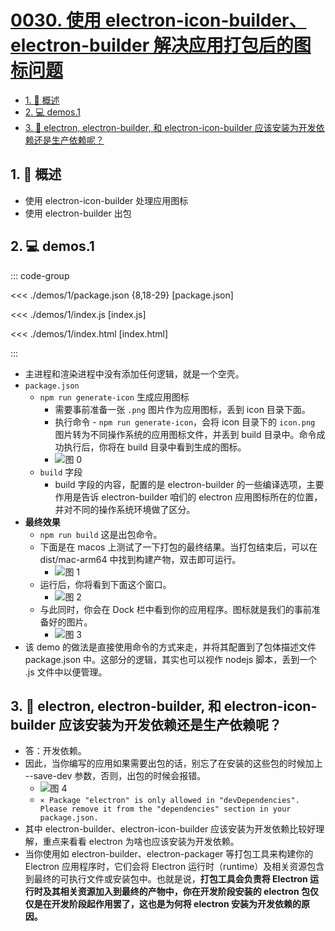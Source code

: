 # [0030. 使用 electron-icon-builder、electron-builder 解决应用打包后的图标问题](https://github.com/Tdahuyou/TNotes.electron/tree/main/notes/0030.%20%E4%BD%BF%E7%94%A8%20electron-icon-builder%E3%80%81electron-builder%20%E8%A7%A3%E5%86%B3%E5%BA%94%E7%94%A8%E6%89%93%E5%8C%85%E5%90%8E%E7%9A%84%E5%9B%BE%E6%A0%87%E9%97%AE%E9%A2%98)

<!-- region:toc -->

- [1. 📝 概述](#1--概述)
- [2. 💻 demos.1](#2--demos1)
- [3. 🤔 electron, electron-builder, 和 electron-icon-builder 应该安装为开发依赖还是生产依赖呢？](#3--electron-electron-builder-和-electron-icon-builder-应该安装为开发依赖还是生产依赖呢)

<!-- endregion:toc -->

## 1. 📝 概述

- 使用 electron-icon-builder 处理应用图标
- 使用 electron-builder 出包

## 2. 💻 demos.1

::: code-group

<<< ./demos/1/package.json {8,18-29} [package.json]

<<< ./demos/1/index.js [index.js]

<<< ./demos/1/index.html [index.html]

:::

- 主进程和渲染进程中没有添加任何逻辑，就是一个空壳。
- `package.json`
  - `npm run generate-icon` 生成应用图标
    - 需要事前准备一张 `.png` 图片作为应用图标，丢到 icon 目录下面。
    - 执行命令 - `npm run generate-icon`，会将 icon 目录下的 `icon.png` 图片转为不同操作系统的应用图标文件，并丢到 build 目录中。命令成功执行后，你将在 build 目录中看到生成的图标。
    - ![图 0](https://cdn.jsdelivr.net/gh/Tdahuyou/imgs@main/2025-06-08-22-07-03.png)
  - `build` 字段
    - build 字段的内容，配置的是 electron-builder 的一些编译选项，主要作用是告诉 electron-builder 咱们的 electron 应用图标所在的位置，并对不同的操作系统环境做了区分。
- **最终效果**
  - `npm run build` 这是出包命令。
  - 下面是在 macos 上测试了一下打包的最终结果。当打包结束后，可以在 dist/mac-arm64 中找到构建产物，双击即可运行。
    - ![图 1](https://cdn.jsdelivr.net/gh/Tdahuyou/imgs@main/2025-06-08-22-12-09.png)
  - 运行后，你将看到下面这个窗口。
    - ![图 2](https://cdn.jsdelivr.net/gh/Tdahuyou/imgs@main/2025-06-08-22-12-20.png)
  - 与此同时，你会在 Dock 栏中看到你的应用程序。图标就是我们的事前准备好的图片。
    - ![图 3](https://cdn.jsdelivr.net/gh/Tdahuyou/imgs@main/2025-06-08-22-12-33.png)
- 该 demo 的做法是直接使用命令的方式来走，并将其配置到了包体描述文件 package.json 中。这部分的逻辑，其实也可以视作 nodejs 脚本，丢到一个 .js 文件中以便管理。

## 3. 🤔 electron, electron-builder, 和 electron-icon-builder 应该安装为开发依赖还是生产依赖呢？

- 答：开发依赖。
- 因此，当你编写的应用如果需要出包的话，别忘了在安装的这些包的时候加上 --save-dev 参数，否则，出包的时候会报错。
  - ![图 4](https://cdn.jsdelivr.net/gh/Tdahuyou/imgs@main/2025-06-08-22-12-54.png)
  - `⨯ Package "electron" is only allowed in "devDependencies". Please remove it from the "dependencies" section in your package.json.`
- 其中 electron-builder、electron-icon-builder 应该安装为开发依赖比较好理解，重点来看看 electron 为啥也应该安装为开发依赖。
- 当你使用如 electron-builder、electron-packager 等打包工具来构建你的 Electron 应用程序时，它们会将 Electron 运行时（runtime）及相关资源包含到最终的可执行文件或安装包中。也就是说，**打包工具会负责将 Electron 运行时及其相关资源加入到最终的产物中，你在开发阶段安装的 electron 包仅仅是在开发阶段起作用罢了，这也是为何将 electron 安装为开发依赖的原因。**
